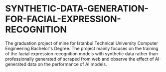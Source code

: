 # SYNTHETIC-DATA-GENERATION-FOR-FACIAL-EXPRESSION-RECOGNITION
The graduation project of mine for Istanbul Technical University Computer Engineering Bachelor's Degree. The project mainly focuses on the training of the facial expression recognition models with synthetic data rather than professionally generated of scraped from web and observe the effect of AI-generated data on the performance of AI models.

